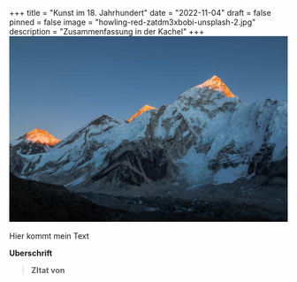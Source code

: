 +++
title = "Kunst im 18. Jahrhundert"
date = "2022-11-04"
draft = false
pinned = false
image = "howling-red-zatdm3xbobi-unsplash-2.jpg"
description = "Zusammenfassung in der Kachel"
+++
![](howling-red-zatdm3xbobi-unsplash-2.jpg)



Hier kommt mein Text

**Uberschrift**

> **ZItat von**